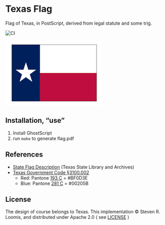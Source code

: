# Texas Flag

Flag of Texas, in PostScript, derived from legal statute and some trig.

![CI](https://github.com/srl295/txflag/workflows/CI/badge.svg)

![Flag of Texas](./txflag.png)

## Installation, “use”

1. Install GhostScript
2. run `make` to generate flag.pdf

## References

- [State Flag Description](https://www.tsl.texas.gov/ref/abouttx/flagdes.html) (Texas State Library and Archives)
- [Texas Government Code §3100.002](https://statutes.capitol.texas.gov/Docs/GV/htm/GV.3100.htm#3100.001)
  - Red: Pantone [193 C](https://www.pantone.com/color-finder/193-C) = #BF0D3E
  - Blue: Pantone [281 C](https://www.pantone.com/color-finder/281-C) = #00205B

## License

The design of course belongs to Texas.
This implementation © Steven R. Loomis, and distributed under Apache 2.0 ( see [LICENSE](./LICENSE) )
